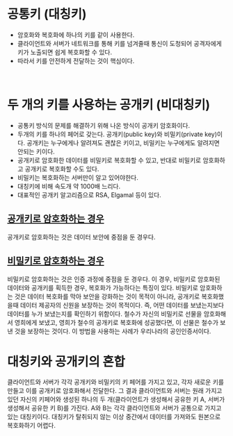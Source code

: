 # 공통키 (대칭키)

- 암호화와 복호화에 하나의 키를 같이 사용한다.
- 클라이언트와 서버가 네트워크를 통해 키를 넘겨줄때 통신이 도청되어 공격자에게 키가 노출되면 쉽게 복호화할 수 있다.
- 따라서 키를 안전하게 전달하는 것이 핵심이다.

<br>

# 두 개의 키를 사용하는 공개키 (비대칭키)

- 공통키 방식의 문제를 해결하기 위해 나온 방식이 공개키 암호화이다.
- 두개의 키를 하나의 페어로 갖는다. 공개키(public key)와 비밀키(private key)이다. 공개키는 누구에게나 알려져도 괜찮은 키이고, 비밀키는 누구에게도 알려지면 안되는 키이다.
- 공개키로 암호화한 데이터를 비밀키로 복호화할 수 있고, 반대로 비밀키로 암호화하고 공개키로 복호화할 수도 있다.
- 비밀키는 복호화하는 서버만이 알고 있어야한다.
- 대칭키에 비해 속도개 약 1000배 느리다.
- 대표적인 공개키 알고리즘으로 RSA, Elgamal 등이 있다.

## <u>공개키로 암호화하는 경우</u>

공개키로 암호화하는 것은 데이터 보안에 중점을 둔 경우다.

## <u>비밀키로 암호화하는 경우</u>

비밀키로 암호화하는 것은 인증 과정에 중점을 둔 경우다. 이 경우, 비밀키로 암호화된 데이터와 공개키를 획득한 경우, 복호화가 가능하다는 특징이 있다. 비밀키로 암호화하는 것은 데이터 복호화를 막아 보안을 강화하는 것이 목적이 아니라, 공개키로 복호화했을때 데이터 제공자의 신원을 보장하는 것이 목적이다. 즉, 어떤 데이터를 보냈는지보다 데이터를 누가 보냈는지를 확인하기 위함이다. 철수가 자신의 비밀키로 선물을 암호화해서 영희에게 보냈고, 영희가 철수의 공개키로 복호화에 성공했다면, 이 선물은 철수가 보낸 것을 보장하는 것이다. 이 방법을 사용하는 사례가 우리나라의 공인인증서이다.

# 대칭키와 공개키의 혼합

클라이언트와 서버가 각각 공개키와 비밀키의 키 페어를 가지고 있고, 각자 새로운 키를 만들고 이를 공개키로 암호화해서 전달한다. 그 결과 클라이언트와 서버는 원래 가지고 있던 자신의 키페어와 생성된 하나의 두 개(클라이언트가 생성해서 공유한 키 A, 서버가 생성해서 공유한 키 B)를 가진다. A와 B는 각각 클라이언트와 서버가 공통으로 가지고 있는 대칭키이다. 대칭키가 탈취되지 않는 이상 중간에서 데이터를 가져와도 원본으로 복호화하기 어렵다.
